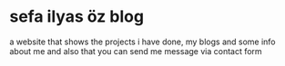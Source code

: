 # sefa ilyas öz blog
a website that shows the projects i have done, my blogs and some info about me and also that you can send me message via contact form
